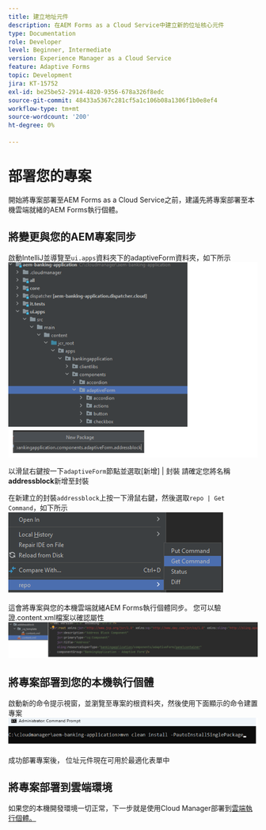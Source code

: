 ```yaml
---
title: 建立地址元件
description: 在AEM Forms as a Cloud Service中建立新的位址核心元件
type: Documentation
role: Developer
level: Beginner, Intermediate
version: Experience Manager as a Cloud Service
feature: Adaptive Forms
topic: Development
jira: KT-15752
exl-id: be25be52-2914-4820-9356-678a326f8edc
source-git-commit: 48433a5367c281cf5a1c106b08a1306f1b0e8ef4
workflow-type: tm+mt
source-wordcount: '200'
ht-degree: 0%

---
```


# 部署您的專案

開始將專案部署至AEM Forms as a Cloud Service之前，建議先將專案部署至本機雲端就緒的AEM Forms執行個體。

## 將變更與您的AEM專案同步

啟動IntelliJ並導覽至``ui.apps``資料夾下的adaptiveForm資料夾，如下所示
![intellij](assets/intellij.png)

以滑鼠右鍵按一下``adaptiveForm``節點並選取[新增] | 封裝
請確定您將名稱**addressblock**&#x200B;新增至封裝

在新建立的封裝``addressblock``上按一下滑鼠右鍵，然後選取``repo | Get Command``，如下所示
![repo-sync](assets/sync-repo.png)

這會將專案與您的本機雲端就緒AEM Forms執行個體同步。 您可以驗證.content.xml檔案以確認屬性
![同步之後](assets/after-sync.png)

## 將專案部署到您的本機執行個體

啟動新的命令提示視窗，並瀏覽至專案的根資料夾，然後使用下面顯示的命令建置專案
![部署](assets/build-project.png)

成功部署專案後，
位址元件現在可用於最適化表單中

## 將專案部署到雲端環境

如果您的本機開發環境一切正常，下一步就是使用Cloud Manager部署到[雲端執行個體。](https://experienceleague.adobe.com/en/docs/experience-manager-learn/cloud-service/forms/developing-for-cloud-service/push-project-to-cloud-manager-git)
